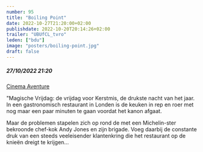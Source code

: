 ```yaml
---
number: 95
title: "Boiling Point"
date: 2022-10-27T21:20:00+02:00
publishdate: 2022-10-20T20:14:26+02:00
trailer: "UBUfCL_tvro"
leden: ["bdu"]
image: "posters/boiling-point.jpg"
draft: false
---
```


##### 27/10/2022 21:20

[Cinema Aventure](https://cinema-aventure.be/catalogue/movie/?429F2876-4717-11B6-799A-52DEDE8C3B6E)

"Magische Vrijdag: de vrijdag voor Kerstmis, de drukste nacht van het jaar.
In een gastronomisch restaurant in Londen is de keuken in rep en roer met
nog maar een paar minuten te gaan voordat het kanon afgaat.
 <!--more-->
Maar de problemen stapelen zich op rond de met een Michelin-ster bekroonde
chef-kok Andy Jones en zijn brigade. Voeg daarbij de constante druk van
een steeds veeleisender klantenkring die het restaurant op de knieën dreigt te krijgen...

